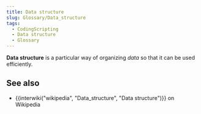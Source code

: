 ```yaml
---
title: Data structure
slug: Glossary/Data_structure
tags:
  - CodingScripting
  - Data structure
  - Glossary
---
```

**Data structure** is a particular way of organizing *data* so that it can be used efficiently.

## See also

- {{interwiki("wikipedia", "Data_structure", "Data structure")}} on Wikipedia
